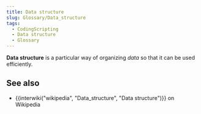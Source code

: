 ```yaml
---
title: Data structure
slug: Glossary/Data_structure
tags:
  - CodingScripting
  - Data structure
  - Glossary
---
```

**Data structure** is a particular way of organizing *data* so that it can be used efficiently.

## See also

- {{interwiki("wikipedia", "Data_structure", "Data structure")}} on Wikipedia
